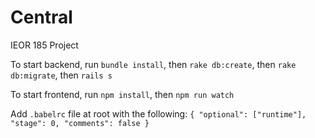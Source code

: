 # Central
IEOR 185 Project

To start backend, run `bundle install`, then `rake db:create`, then `rake db:migrate`, then `rails s`

To start frontend, run `npm install`, then `npm run watch`

Add `.babelrc` file at root with the following:
`
{
  "optional": ["runtime"],
  "stage": 0,
  "comments": false
}
`